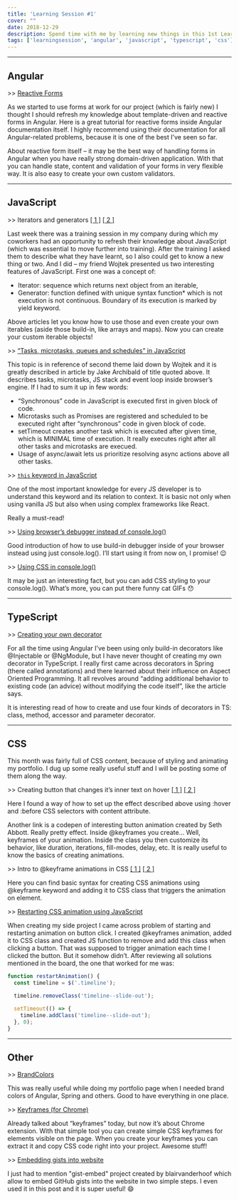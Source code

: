 ```yaml
---
title: 'Learning Session #1'
cover: ""
date: 2018-12-29
description: Spend time with me by learning new things in this 1st Learning Session!
tags: ['learningsession', 'angular', 'javascript', 'typescript', 'css']
---
```


---

## Angular

\>> [Reactive Forms](https://angular.io/guide/reactive-forms)

As we started to use forms at work for our project (which is fairly new) I thought I should refresh my knowledge about template-driven and reactive forms in Angular. Here is a great tutorial for reactive forms inside Angular documentation itself. I highly recommend using their documentation for all Angular-related problems, because it is one of the best I’ve seen so far.

About reactive form itself – it may be the best way of handling forms in Angular when you have really strong domain-driven application. With that you can handle state, content and validation of your forms in very flexible way. It is also easy to create your own custom validators.

---

## JavaScript

\>> Iterators and generators [[ 1 ]](https://developer.mozilla.org/en-US/docs/Web/JavaScript/Guide/Iterators_and_Generators) [[ 2 ]](https://codeburst.io/a-simple-guide-to-es6-iterators-in-javascript-with-examples-189d052c3d8e)

Last week there was a training session in my company during which my coworkers had an opportunity to refresh their knowledge about JavaScript (which was essential to move further into training). After the training I asked them to describe what they have learnt, so I also could get to know a new thing or two. And I did – my friend Wojtek presented us two interesting features of JavaScript. First one was a concept of:

- Iterator: sequence which returns next object from an iterable,
- Generator: function defined with unique syntax function\* which is not execution is not continuous. Boundary of its execution is marked by yield keyword.

Above articles let you know how to use those and even create your own iterables (aside those build-in, like arrays and maps). Now you can create your custom iterable objects!

\>> [“Tasks, microtasks, queues and schedules” in JavaScript](https://jakearchibald.com/2015/tasks-microtasks-queues-and-schedules/)

This topic is in reference of second theme laid down by Wojtek and it is greatly described in article by Jake Archibald of title quoted above. It describes tasks, microtasks, JS stack and event loop inside browser’s engine. If I had to sum it up in few words:

- “Synchronous” code in JavaScript is executed first in given block of code.
- Microtasks such as Promises are registered and scheduled to be executed right after “synchronous” code in given block of code.
- setTimeout creates another task which is executed after given time, which is MINIMAL time of execution. It really executes right after all other tasks and microtasks are execued.
- Usage of async/await lets us prioritize resolving async actions above all other tasks.

\>> [`this` keyword in JavaScript](https://medium.freecodecamp.org/how-to-understand-the-keyword-this-and-context-in-javascript-cd624c6b74b8)

One of the most important knowledge for every JS developer is to understand this keyword and its relation to context. It is basic not only when using vanilla JS but also when using complex frameworks like React.

Really a must-read!

\>> [Using browser’s debugger instead of console.log()](https://medium.com/datadriveninvestor/stopping-using-console-log-and-start-using-your-browsers-debugger-62bc893d93ff)

Good introduction of how to use build-in debugger inside of your browser instead using just console.log(). I’ll start using it from now on, I promise! 😉

\>> [Using CSS in console.log()](https://itnext.io/console-rules-b30560fc2367)

It may be just an interesting fact, but you can add CSS styling to your console.log(). What’s more, you can put there funny cat GIFs 😯

---

## TypeScript

\>> [Creating your own decorator](https://codeburst.io/decorate-your-code-with-typescript-decorators-5be4a4ffecb4)

For all the time using Angular I’ve been using only build-in decorators like @Injectable or @NgModule, but I have never thought of creating my own decorator in TypeScript. I really first came across decorators in Spring (there called annotations) and there learned about their influence on Aspect Oriented Programming. It all revolves around “adding additional behavior to existing code (an advice) without modifying the code itself”, like the article says.

It is interesting read of how to create and use four kinds of decorators in TS: class, method, accessor and parameter decorator.

---

## CSS

This month was fairly full of CSS content, because of styling and animating my portfolio. I dug up some really useful stuff and I will be posting some of them along the way.

\>> Creating button that changes it’s inner text on hover [[ 1 ]](https://stackoverflow.com/a/9913526) [[ 2 ]](https://codepen.io/sethabbott/pen/FtuLz)

Here I found a way of how to set up the effect described above using :hover and :before CSS selectors with content attribute.

Another link is a codepen of interesting button animation created by Seth Abbott. Really pretty effect. Inside @keyframes you create… Well, keyframes of your animation. Inside the class you then customize its behavior, like duration, iterations, fill-modes, delay, etc. It is really useful to know the basics of creating animations.

\>> Intro to @keyframe animations in CSS [[ 1 ]](https://www.w3schools.com/css/css3_animations.asp) [[ 2 ]](https://css-tricks.com/snippets/css/keyframe-animation-syntax/)

Here you can find basic syntax for creating CSS animations using @keyframe keyword and adding it to CSS class that triggers the animation on element.

\>> [Restarting CSS animation using JavaScript](https://stackoverflow.com/questions/6268508/restart-animation-in-css3-any-better-way-than-removing-the-element)

When creating my side project I came across problem of starting and restarting animation on button click. I created @keyframes animation, added it to CSS class and created JS function to remove and add this class when clicking a button. That was supposed to trigger animation each time I clicked the button. But it somehow didn’t. After reviewing all solutions mentioned in the board, the one that worked for me was:

```js
function restartAnimation() {
  const timeline = $('.timeline');

  timeline.removeClass('timeline--slide-out');

  setTimeout(() => {
    timeline.addClass('timeline--slide-out');
  }, 0);
}
```

---

## Other

\>> [BrandColors](https://brandcolors.net/)

This was really useful while doing my portfolio page when I needed brand colors of Angular, Spring and others. Good to have everything in one place.

\>> [Keyframes (for Chrome)](https://chrome.google.com/webstore/detail/keyframes/dalaiblmpeklkjnpeocmaojcfldmbfck)

Already talked about “keyframes” today, but now it’s about Chrome extension. With that simple tool you can create simple CSS keyframes for elements visible on the page. When you create your keyframes you can extract it and copy CSS code right into your project. Awesome stuff!

\>> [Embedding gists into website](https://github.com/blairvanderhoof/gist-embed)

I just had to mention "gist-embed" project created by blairvanderhoof which allow to embed GitHub gists into the website in two simple steps. I even used it in this post and it is super useful! 😄